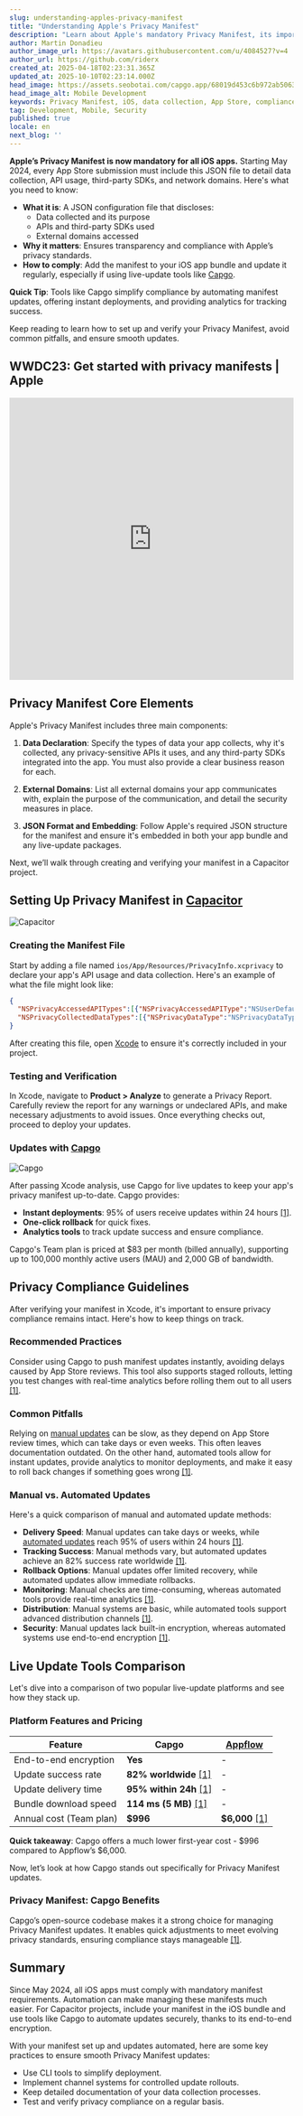 ```yaml
---
slug: understanding-apples-privacy-manifest
title: "Understanding Apple's Privacy Manifest"
description: "Learn about Apple's mandatory Privacy Manifest, its importance for iOS apps, and how to comply effectively with clear guidelines."
author: Martin Donadieu
author_image_url: https://avatars.githubusercontent.com/u/4084527?v=4
author_url: https://github.com/riderx
created_at: 2025-04-18T02:23:31.365Z
updated_at: 2025-10-10T02:23:14.000Z
head_image: https://assets.seobotai.com/capgo.app/68019d453c6b972ab5063e92-1744943188853.jpg
head_image_alt: Mobile Development
keywords: Privacy Manifest, iOS, data collection, App Store, compliance, Capgo, JSON, updates
tag: Development, Mobile, Security
published: true
locale: en
next_blog: ''
---
```


**Apple’s Privacy Manifest is now mandatory for all iOS apps.** Starting May 2024, every App Store submission must include this JSON file to detail data collection, API usage, third-party SDKs, and network domains. Here's what you need to know:

-   **What it is**: A JSON configuration file that discloses:
    -   Data collected and its purpose
    -   APIs and third-party SDKs used
    -   External domains accessed
-   **Why it matters**: Ensures transparency and compliance with Apple’s privacy standards.
-   **How to comply**: Add the manifest to your iOS app bundle and update it regularly, especially if using live-update tools like [Capgo](https://capgo.app/).

**Quick Tip**: Tools like Capgo simplify compliance by automating manifest updates, offering instant deployments, and providing analytics for tracking success.

Keep reading to learn how to set up and verify your Privacy Manifest, avoid common pitfalls, and ensure smooth updates.

## WWDC23: Get started with privacy manifests | Apple

<iframe src="https://www.youtube.com/embed/OQMF4LDqscc" aria-label="YouTube video player" frameborder="0" allow="accelerometer; autoplay; clipboard-write; encrypted-media; gyroscope; picture-in-picture; web-share" referrerpolicy="strict-origin-when-cross-origin" style="width: 100%; height: 500px;" allowfullscreen></iframe>

## Privacy Manifest Core Elements

Apple's Privacy Manifest includes three main components:

1.  **Data Declaration**: Specify the types of data your app collects, why it's collected, any privacy-sensitive APIs it uses, and any third-party SDKs integrated into the app. You must also provide a clear business reason for each.
    
2.  **External Domains**: List all external domains your app communicates with, explain the purpose of the communication, and detail the security measures in place.
    
3.  **JSON Format and Embedding**: Follow Apple's required JSON structure for the manifest and ensure it's embedded in both your app bundle and any live-update packages.
    

Next, we’ll walk through creating and verifying your manifest in a Capacitor project.

## Setting Up Privacy Manifest in [Capacitor](https://capacitorjs.com/)

![Capacitor](https://assets.seobotai.com/capgo.app/68019d453c6b972ab5063e92/7e137b9b90adb3934b29b03381f213c1.jpg)

### Creating the Manifest File

Start by adding a file named `ios/App/Resources/PrivacyInfo.xcprivacy` to declare your app's API usage and data collection. Here's an example of what the file might look like:

```json
{
  "NSPrivacyAccessedAPITypes":[{"NSPrivacyAccessedAPIType":"NSUserDefaults","NSPrivacyAccessedAPITypeReasons":["FE001"]}],
  "NSPrivacyCollectedDataTypes":[{"NSPrivacyDataType":"NSPrivacyDataTypeDeviceID","NSPrivacyDataReason":"Basic app functionality"}]
}
```

After creating this file, open [Xcode](https://developer.apple.com/xcode/) to ensure it's correctly included in your project.

### Testing and Verification

In Xcode, navigate to **Product > Analyze** to generate a Privacy Report. Carefully review the report for any warnings or undeclared APIs, and make necessary adjustments to avoid issues. Once everything checks out, proceed to deploy your updates.

### Updates with [Capgo](https://capgo.app/)

![Capgo](https://assets.seobotai.com/capgo.app/68019d453c6b972ab5063e92/d09851ee64a6d6c4e2e08ff1d656af11.jpg)

After passing Xcode analysis, use Capgo for live updates to keep your app's privacy manifest up-to-date. Capgo provides:

-   **Instant deployments**: 95% of users receive updates within 24 hours [\[1\]](https://capgo.app/).
-   **One-click rollback** for quick fixes.
-   **Analytics tools** to track update success and ensure compliance.

Capgo's Team plan is priced at $83 per month (billed annually), supporting up to 100,000 monthly active users (MAU) and 2,000 GB of bandwidth.

## Privacy Compliance Guidelines

After verifying your manifest in Xcode, it's important to ensure privacy compliance remains intact. Here's how to keep things on track.

### Recommended Practices

Consider using Capgo to push manifest updates instantly, avoiding delays caused by App Store reviews. This tool also supports staged rollouts, letting you test changes with real-time analytics before rolling them out to all users [\[1\]](https://capgo.app/).

### Common Pitfalls

Relying on [manual updates](https://capgo.app/docs/plugin/cloud-mode/manual-update/) can be slow, as they depend on App Store review times, which can take days or even weeks. This often leaves documentation outdated. On the other hand, automated tools allow for instant updates, provide analytics to monitor deployments, and make it easy to roll back changes if something goes wrong [\[1\]](https://capgo.app/).

### Manual vs. Automated Updates

Here's a quick comparison of manual and automated update methods:

-   **Delivery Speed**: Manual updates can take days or weeks, while [automated updates](https://capgo.app/docs/live-updates/update-behavior/) reach 95% of users within 24 hours [\[1\]](https://capgo.app/).
-   **Tracking Success**: Manual methods vary, but automated updates achieve an 82% success rate worldwide [\[1\]](https://capgo.app/).
-   **Rollback Options**: Manual updates offer limited recovery, while automated updates allow immediate rollbacks.
-   **Monitoring**: Manual checks are time-consuming, whereas automated tools provide real-time analytics [\[1\]](https://capgo.app/).
-   **Distribution**: Manual systems are basic, while automated tools support advanced distribution channels [\[1\]](https://capgo.app/).
-   **Security**: Manual updates lack built-in encryption, whereas automated systems use end-to-end encryption [\[1\]](https://capgo.app/).

## Live Update Tools Comparison

Let's dive into a comparison of two popular live-update platforms and see how they stack up.

### Platform Features and Pricing

| Feature | Capgo | [Appflow](https://ionic.io/appflow/) |
| --- | --- | --- |
| End-to-end encryption | **Yes** | \-  |
| Update success rate | **82% worldwide** [\[1\]](https://capgo.app/) | \-  |
| Update delivery time | **95% within 24h** [\[1\]](https://capgo.app/) | \-  |
| Bundle download speed | **114 ms (5 MB)** [\[1\]](https://capgo.app/) | \-  |
| Annual cost (Team plan) | **$996** | **$6,000** [\[1\]](https://capgo.app/) |

**Quick takeaway**: Capgo offers a much lower first-year cost - $996 compared to Appflow’s $6,000.

Now, let’s look at how Capgo stands out specifically for Privacy Manifest updates.

### Privacy Manifest: Capgo Benefits

Capgo’s open-source codebase makes it a strong choice for managing Privacy Manifest updates. It enables quick adjustments to meet evolving privacy standards, ensuring compliance stays manageable [\[1\]](https://capgo.app/).

## Summary

Since May 2024, all iOS apps must comply with mandatory manifest requirements. Automation can make managing these manifests much easier. For Capacitor projects, include your manifest in the iOS bundle and use tools like Capgo to automate updates securely, thanks to its end-to-end encryption.

With your manifest set up and updates automated, here are some key practices to ensure smooth Privacy Manifest updates:

-   Use CLI tools to simplify deployment.
-   Implement channel systems for controlled update rollouts.
-   Keep detailed documentation of your data collection processes.
-   Test and verify privacy compliance on a regular basis.
